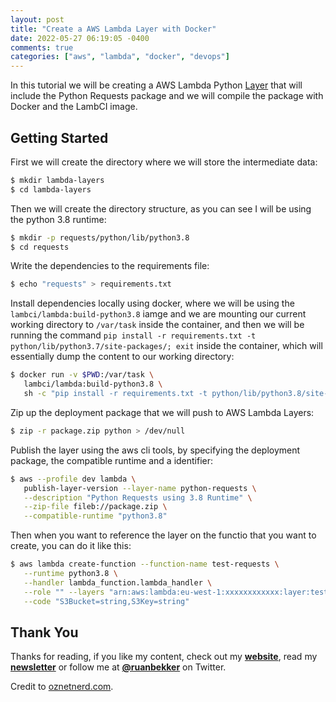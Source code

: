 ```yaml
---
layout: post
title: "Create a AWS Lambda Layer with Docker"
date: 2022-05-27 06:19:05 -0400
comments: true
categories: ["aws", "lambda", "docker", "devops"]
---
```


In this tutorial we will be creating a AWS Lambda Python [Layer](https://docs.aws.amazon.com/lambda/latest/dg/configuration-layers.html) that will include the Python Requests package and we will compile the package with Docker and the LambCI image.

## Getting Started

First we will create the directory where we will store the intermediate data:

```bash
$ mkdir lambda-layers
$ cd lambda-layers
```

Then we will create the directory structure, as you can see I will be using the python 3.8 runtime:

```bash
$ mkdir -p requests/python/lib/python3.8
$ cd requests
```

Write the dependencies to the requirements file:

```bash
$ echo "requests" > requirements.txt
```

Install dependencies locally using docker, where we will be using the `lambci/lambda:build-python3.8` iamge and we are mounting our current working directory to `/var/task` inside the container, and then we will be running the command `pip install -r requirements.txt -t python/lib/python3.7/site-packages/; exit` inside the container, which will essentially dump the content to our working directory:

```bash
$ docker run -v $PWD:/var/task \
   lambci/lambda:build-python3.8 \
   sh -c "pip install -r requirements.txt -t python/lib/python3.8/site-packages/; exit"
```

Zip up the deployment package that we will push to AWS Lambda Layers:

```bash
$ zip -r package.zip python > /dev/null
```

Publish the layer using the aws cli tools, by specifying the deployment package, the compatible runtime and a identifier:

```bash
$ aws --profile dev lambda \
   publish-layer-version --layer-name python-requests \
   --description "Python Requests using 3.8 Runtime" \
   --zip-file fileb://package.zip \
   --compatible-runtime "python3.8"
```

Then when you want to reference the layer on the functio that you want to create, you can do it like this:

```bash
$ aws lambda create-function --function-name test-requests \
   --runtime python3.8 \
   --handler lambda_function.lambda_handler \
   --role "" --layers "arn:aws:lambda:eu-west-1:xxxxxxxxxxxx:layer:test-requests" \
   --code "S3Bucket=string,S3Key=string"
```

## Thank You

Thanks for reading, if you like my content, check out my **[website](https://ruan.dev)**, read my **[newsletter](http://digests.ruanbekker.com/?via=ruanbekker-blog)** or follow me at **[@ruanbekker](https://twitter.com/ruanbekker)** on Twitter.

Credit to [oznetnerd.com](https://oznetnerd.com/2020/11/11/lambda-packaging-the-right-way/).
